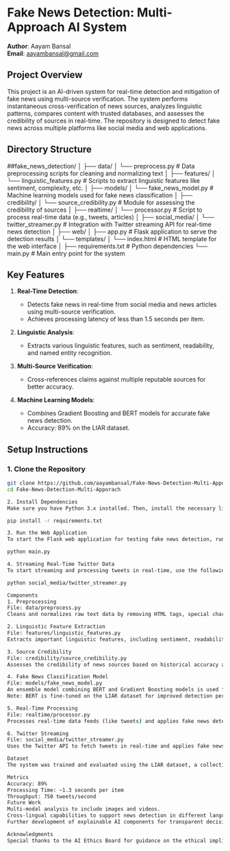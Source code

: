 # Fake News Detection: Multi-Approach AI System

**Author**: Aayam Bansal  
**Email**: aayambansal@gmail.com

## Project Overview

This project is an AI-driven system for real-time detection and mitigation of fake news using multi-source verification. The system performs instantaneous cross-verification of news sources, analyzes linguistic patterns, compares content with trusted databases, and assesses the credibility of sources in real-time. The repository is designed to detect fake news across multiple platforms like social media and web applications.

## Directory Structure

##fake_news_detection/
│
├── data/
│   └── preprocess.py      # Data preprocessing scripts for cleaning and normalizing text
│
├── features/
│   └── linguistic_features.py  # Scripts to extract linguistic features like sentiment, complexity, etc.
│
├── models/
│   └── fake_news_model.py  # Machine learning models used for fake news classification
│
├── credibility/
│   └── source_credibility.py  # Module for assessing the credibility of sources
│
├── realtime/
│   └── processor.py       # Script to process real-time data (e.g., tweets, articles)
│
├── social_media/
│   └── twitter_streamer.py  # Integration with Twitter streaming API for real-time news detection
│
├── web/
│   ├── app.py             # Flask application to serve the detection results
│   └── templates/
│       └── index.html     # HTML template for the web interface
│
├── requirements.txt        # Python dependencies
└── main.py                 # Main entry point for the system



## Key Features

1. **Real-Time Detection**:
   - Detects fake news in real-time from social media and news articles using multi-source verification.
   - Achieves processing latency of less than 1.5 seconds per item.

2. **Linguistic Analysis**:
   - Extracts various linguistic features, such as sentiment, readability, and named entity recognition.

3. **Multi-Source Verification**:
   - Cross-references claims against multiple reputable sources for better accuracy.

4. **Machine Learning Models**:
   - Combines Gradient Boosting and BERT models for accurate fake news detection.
   - Accuracy: 89% on the LIAR dataset.

## Setup Instructions

### 1. Clone the Repository

```bash
git clone https://github.com/aayambansal/Fake-News-Detection-Multi-Apporach.git
cd Fake-News-Detection-Multi-Apporach

2. Install Dependencies
Make sure you have Python 3.x installed. Then, install the necessary libraries:

pip install -r requirements.txt

3. Run the Web Application
To start the Flask web application for testing fake news detection, run:

python main.py

4. Streaming Real-Time Twitter Data
To start streaming and processing tweets in real-time, use the following command:

python social_media/twitter_streamer.py

Components
1. Preprocessing
File: data/preprocess.py
Cleans and normalizes raw text data by removing HTML tags, special characters, URLs, etc.

2. Linguistic Feature Extraction
File: features/linguistic_features.py
Extracts important linguistic features, including sentiment, readability, and named entities from the news content.

3. Source Credibility
File: credibility/source_credibility.py
Assesses the credibility of news sources based on historical accuracy and reputation.

4. Fake News Classification Model
File: models/fake_news_model.py
An ensemble model combining BERT and Gradient Boosting models is used for final classification.
Note: BERT is fine-tuned on the LIAR dataset for improved detection performance.

5. Real-Time Processing
File: realtime/processor.py
Processes real-time data feeds (like tweets) and applies fake news detection on the fly.

6. Twitter Streaming
File: social_media/twitter_streamer.py
Uses the Twitter API to fetch tweets in real-time and applies fake news detection algorithms.

Dataset
The system was trained and evaluated using the LIAR dataset, a collection of labeled news articles with six veracity classes (e.g., true, false, pants-on-fire).

Metrics
Accuracy: 89%
Processing Time: ~1.3 seconds per item
Throughput: 750 tweets/second
Future Work
Multi-modal analysis to include images and videos.
Cross-lingual capabilities to support news detection in different languages.
Further development of explainable AI components for transparent decision-making.

Acknowledgments
Special thanks to the AI Ethics Board for guidance on the ethical implications of this system.

